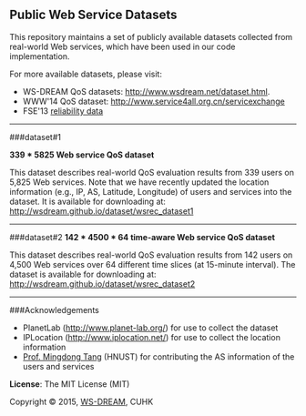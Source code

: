 ## Public Web Service Datasets

This repository maintains a set of publicly available datasets collected from real-world Web services, which have been used in our code implementation. 

For more available datasets, please visit:
- WS-DREAM QoS datasets: http://www.wsdream.net/dataset.html.
- WWW'14 QoS dataset: http://www.service4all.org.cn/servicexchange
- FSE'13 [reliability data](http://ccl.fer.hr/wordpress/people/research-assistants/marin-silic/clus-evaluation-dataset)

---

###dataset#1

**339 * 5825 Web service QoS dataset**

This dataset describes real-world QoS evaluation results from 339 users on 
5,825 Web services. Note that we have recently updated the location 
information (e.g., IP, AS, Latitude, Longitude) of users and services into 
the dataset. It is available for downloading at: 
http://wsdream.github.io/dataset/wsrec_dataset1


---

###dataset#2
**142 * 4500 * 64 time-aware Web service QoS dataset**

This dataset describes real-world QoS evaluation results from 142 users on 
4,500 Web services over 64 different time slices (at 15-minute interval). 
The dataset is available for downloading at: 
http://wsdream.github.io/dataset/wsrec_dataset2

---

###Acknowledgements
- PlanetLab (http://www.planet-lab.org/) for use to collect the dataset
- IPLocation (http://www.iplocation.net/) for use to collect the 
location information
- [Prof. Mingdong Tang](http://dblp.uni-trier.de/pers/hd/t/Tang:Mingdong) (HNUST) for contributing the AS information of the users and services 


**License**: The MIT License (MIT)

Copyright &copy; 2015, [WS-DREAM](https://wsdream.github.io), CUHK

